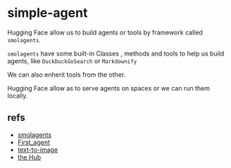 # simple-agent

Hugging Face allow us to build agents or tools by framework called `smolagents`.

`smolagents` have some built-in Classes , methods and tools to help us build agents, like `DuckDuckGoSearch` or `Markdownify`

We can also enherit tools from the other.

Hugging Face allow as to serve agents on spaces or we can run them locally.

## refs

- [smolagents](https://github.com/huggingface/smolagents)
- [First_agent](https://huggingface.co/spaces/agents-course/First_agent)
- [text-to-image](https://huggingface.co/spaces/agents-course/text-to-image)
- [the Hub](https://huggingface.co/spaces)